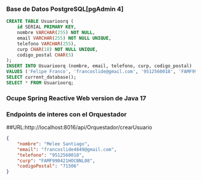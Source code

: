 ### Base de Datos PostgreSQL[pgAdmin 4]
```sql
CREATE TABLE Usuarioorq (
    id SERIAL PRIMARY KEY,
    nombre VARCHAR(255) NOT NULL,
    email VARCHAR(255) NOT NULL UNIQUE,
    telefono VARCHAR(255),
    curp CHAR(18) NOT NULL UNIQUE,
    codigo_postal CHAR(5)
);
INSERT INTO Usuarioorq (nombre, email, telefono, curp, codigo_postal)
VALUES ('Felipe Franco', 'francoslide@gmail.com', '9512560018', 'FAMF990421HOCBNL04', '71506');
SELECT current_database();
SELECT * FROM Usuarioorq;
```
### Ocupe Spring Reactive Web version de Java 17
####
### Endpoints de interes con el Orquestador
##URL:http://localhost:8016/api/Orquestador/crearUsuario
```json
{
    "nombre": "Melee Santiago",
    "email": "francoslide4849@gmail.com",
    "telefono": "9512560018",
    "curp": "FAMF990421HOCBNL08",
    "codigoPostal": "71506"
}
```
